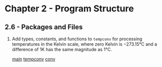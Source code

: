 # Chapter 2 - Program Structure

## 2.6 - Packages and Files

1. Add types, constants, and functions to `tempconv` for processing temperatures
   in the Kelvin scale, where zero Kelvin is −273.15°C and a difference of 1K
   has the same magnitude as 1°C.

   [main](./exercise01/exercise01.go)
   [tempconv](./exercise01/tempconv/tempconv.go)
   [conv](./exercise01/tempconv/conv.go)
